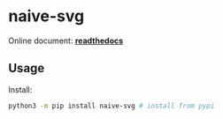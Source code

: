 # naive-svg

Online document: **[readthedocs](http://naive-svg.readthedocs.io/)**

<!--intro-start-->

## Usage

Install:

```bash
python3 -m pip install naive-svg # install from pypi
```
